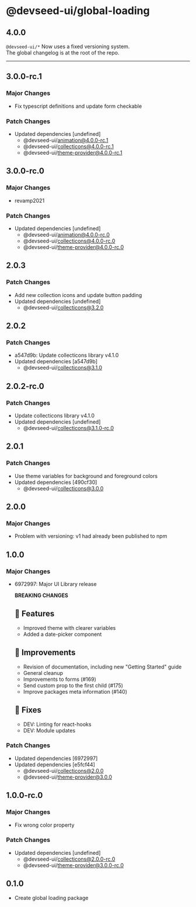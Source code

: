 # @devseed-ui/global-loading

## 4.0.0

`@devseed-ui/*` Now uses a fixed versioning system.  
The global changelog is at the root of the repo.

----

## 3.0.0-rc.1

### Major Changes

- Fix typescript definitions and update form checkable

### Patch Changes

- Updated dependencies [undefined]
  - @devseed-ui/animation@4.0.0-rc.1
  - @devseed-ui/collecticons@4.0.0-rc.1
  - @devseed-ui/theme-provider@4.0.0-rc.1

## 3.0.0-rc.0

### Major Changes

- revamp2021

### Patch Changes

- Updated dependencies [undefined]
  - @devseed-ui/animation@4.0.0-rc.0
  - @devseed-ui/collecticons@4.0.0-rc.0
  - @devseed-ui/theme-provider@4.0.0-rc.0

## 2.0.3

### Patch Changes

- Add new collection icons and update button padding
- Updated dependencies [undefined]
  - @devseed-ui/collecticons@3.2.0

## 2.0.2

### Patch Changes

- a547d9b: Update collecticons library v4.1.0
- Updated dependencies [a547d9b]
  - @devseed-ui/collecticons@3.1.0

## 2.0.2-rc.0

### Patch Changes

- Update collecticons library v4.1.0
- Updated dependencies [undefined]
  - @devseed-ui/collecticons@3.1.0-rc.0

## 2.0.1

### Patch Changes

- Use theme variables for background and foreground colors
- Updated dependencies [490cf30]
  - @devseed-ui/collecticons@3.0.0

## 2.0.0

### Major Changes

- Problem with versioning: v1 had already been published to npm

## 1.0.0

### Major Changes

- 6972997: Major UI Library release

  **BREAKING CHANGES**

  ## 🎉 Features

  - Improved theme with clearer variables
  - Added a date-picker component

  ## 🚀 Improvements

  - Revision of documentation, including new "Getting Started" guide
  - General cleanup
  - Improvements to forms (#169)
  - Send custom prop to the first child (#175)
  - Improve packages meta information (#140)

  ## 🐛 Fixes

  - DEV: Linting for react-hooks
  - DEV: Module updates

### Patch Changes

- Updated dependencies [6972997]
- Updated dependencies [e5fcf44]
  - @devseed-ui/collecticons@2.0.0
  - @devseed-ui/theme-provider@3.0.0

## 1.0.0-rc.0

### Major Changes

- Fix wrong color property

### Patch Changes

- Updated dependencies [undefined]
  - @devseed-ui/collecticons@2.0.0-rc.0
  - @devseed-ui/theme-provider@3.0.0-rc.0

## 0.1.0

- Create global loading package
